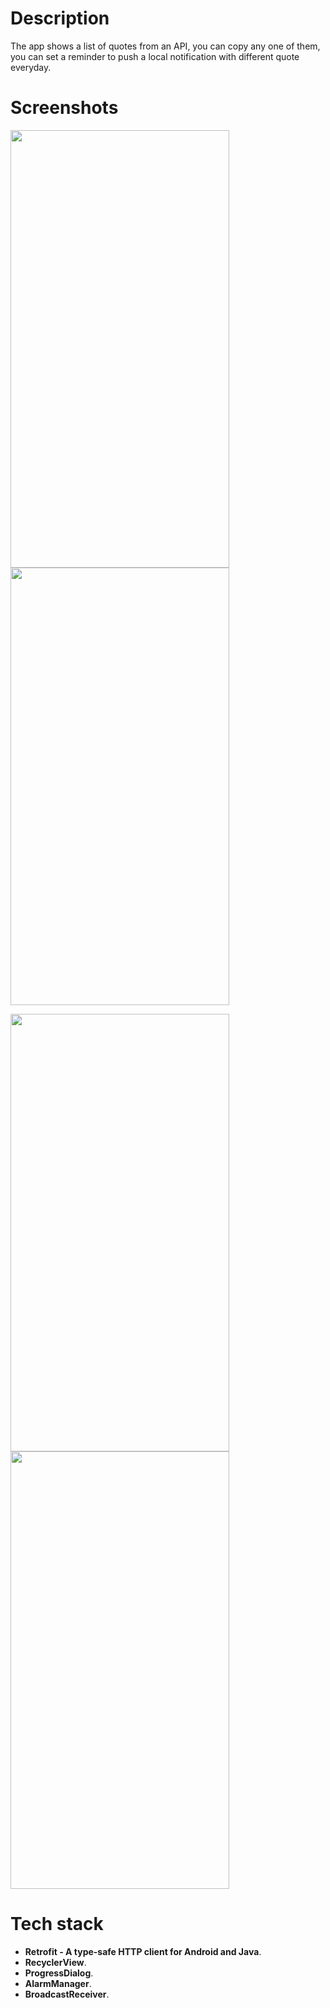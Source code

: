 
# Description

The app shows a list of quotes from an API, you can copy any one of them, you can set a reminder to push a local notification with different quote everyday.

# Screenshots

<img src="https://user-images.githubusercontent.com/79477855/174604497-6c6e25dd-24b4-452d-acc7-319213a51306.jpg" width="350" height="700"> <img src="https://user-images.githubusercontent.com/79477855/174604503-a8cab053-b621-41b8-99a7-1008e1f05b38.jpg" width="350" height="700">

<img src="https://user-images.githubusercontent.com/79477855/174605062-9e8a735a-3227-4b8d-83e0-33052f8474c0.jpg" width="350" height="700"> <img src="https://user-images.githubusercontent.com/79477855/174605067-74d15c20-33b0-4fef-8997-e07c2e6e49f3.jpg" width="350" height="700">

# Tech stack
* **Retrofit - A type-safe HTTP client for Android and Java**.
* **RecyclerView**.
* **ProgressDialog**.
* **AlarmManager**.
* **BroadcastReceiver**.
